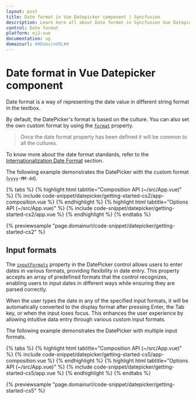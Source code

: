 ```yaml
---
layout: post
title: Date format in Vue Datepicker component | Syncfusion
description: Learn here all about Date format in Syncfusion Vue Datepicker component of Syncfusion Essential JS 2 and more.
control: Date format 
platform: ej2-vue
documentation: ug
domainurl: ##DomainURL##
---
```


# Date format in Vue Datepicker component

Date format is a way of representing the date value in different string format in the textbox.

By default, the DatePicker's format is based on the culture. You can also set the own custom format by using the [`format`](https://ej2.syncfusion.com/vue/documentation/api/datepicker/#format) property.

> Once the date format property has been defined it will be common to all the cultures.

To know more about the date format standards, refer to the [Internationalization Date Format](https://ej2.syncfusion.com/documentation/common/internationalization) section.

The following example demonstrates the DatePicker with the custom format (`yyyy-MM-dd`).

{% tabs %}
{% highlight html tabtitle="Composition API (~/src/App.vue)" %}
{% include code-snippet/datepicker/getting-started-cs2/app-composition.vue %}
{% endhighlight %}
{% highlight html tabtitle="Options API (~/src/App.vue)" %}
{% include code-snippet/datepicker/getting-started-cs2/app.vue %}
{% endhighlight %}
{% endtabs %}
        
{% previewsample "page.domainurl/code-snippet/datepicker/getting-started-cs2" %}

## Input formats 

The [`inputFormats`](https://ej2.syncfusion.com/vue/documentation/api/datepicker/#inputformats) property in the DatePicker control allows users to enter dates in various formats, providing flexibility in date entry. This property accepts an array of predefined formats that the control recognizes, enabling users to input dates in different ways while ensuring they are parsed correctly.

When the user types the date in any of the specified input formats, it will be automatically converted to the display format after pressing Enter, the Tab key, or when the input loses focus. This enhances the user experience by allowing intuitive data entry through various custom input formats.

The following example demonstrates the DatePicker with multiple input formats.

{% tabs %}
{% highlight html tabtitle="Composition API (~/src/App.vue)" %}
{% include code-snippet/datepicker/getting-started-cs5/app-composition.vue %}
{% endhighlight %}
{% highlight html tabtitle="Options API (~/src/App.vue)" %}
{% include code-snippet/datepicker/getting-started-cs5/app.vue %}
{% endhighlight %}
{% endtabs %}
        
{% previewsample "page.domainurl/code-snippet/datepicker/getting-started-cs5" %}
